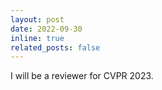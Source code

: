 ```yaml
---
layout: post
date: 2022-09-30
inline: true
related_posts: false
---
```


I will be a reviewer for CVPR 2023.
